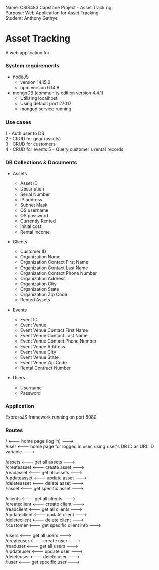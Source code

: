 Name: CSIS483 Capstone Project - Asset Tracking  
Purpose: Web Application for Asset Tracking  
Student: Anthony Gathye

# Asset Tracking
A web application for
### System requirements
+ nodeJS
	- version 14.15.0
	- npm version 6.14.8
+ mongoDB (community edition version 4.4.1)
	- Utilizing localhost
	- Using default port 27017
	- mongod service running

### Use cases
1 - Auth user to DB  
2 - CRUD for gear (assets)  
3 - CRUD for customers  
4 - CRUD for events
5 - Query customer's rental records

### DB Collections & Documents
+ Assets    
	- Asset ID
	- Description
	- Serial Number
	- IP address
	- Subnet Mask
	- OS username
	- OS password
	- Currently Rented
	- Initial cost
	- Rental Income
+ Clients
	- Customer ID
	- Organization Name
	- Organization Contact First Name
	- Organization Contact Last Name
	- Organization Contact Phone Number
	- Organization Address
	- Organization City
	- Organization State
	- Organization Zip Code
	- Rented Assets

+ Events
	- Event ID
	- Event Venue
	- Event Venue Contact First Name
	- Event Venue Contact Last Name
	- Event Venue Contact Phone Number
	- Event Venue Address
	- Event Venue City
	- Event Venue State
	- Event Venue Zip Code
	- Rental Contract Number

+ Users
	- Username
	- Password

### Application
ExpressJS framework running on port 8080  

### Routes
/ <--- home page (log in) --->  
/user <--- home page for logged in user, using user's DB ID as URL ID variable --->  

/assets <--- get all assets --->  
/createasset <--- create asset --->  
/readasset <--- get all assets --->  
/updateasset <--- update asset --->  
/deleteasset <--- delete asset --->  
/:asset <--- get specific asset --->  

/clients <--- get all clients --->  
/createclient <--- create client --->  
/readclient <--- get all clients --->  
/updateclient <--- update client --->  
/deleteclient <--- delete client --->  
/:customer <--- get specific client info --->   

/users <--- get all users --->  
/createuser <--- create user --->  
/readuser <--- get all users --->  
/updateuser <--- update user --->  
/deleteuser <--- delete user --->  
/:user <--- get specific user --->  
